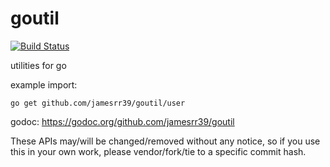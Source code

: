 # goutil

[![Build Status](https://travis-ci.org/jamesrr39/goutil.svg?branch=master)](https://travis-ci.org/jamesrr39/goutil)

utilities for go

example import:

    go get github.com/jamesrr39/goutil/user

godoc: https://godoc.org/github.com/jamesrr39/goutil

These APIs may/will be changed/removed without any notice, so if you use this in your own work, please vendor/fork/tie to a specific commit hash.

